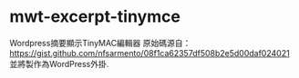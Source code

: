 # mwt-excerpt-tinymce
Wordpress摘要顯示TinyMAC編輯器
原始碼源自：https://gist.github.com/nfsarmento/08f1ca62357df508b2e5d00daf024021
並將製作為WordPress外掛. 